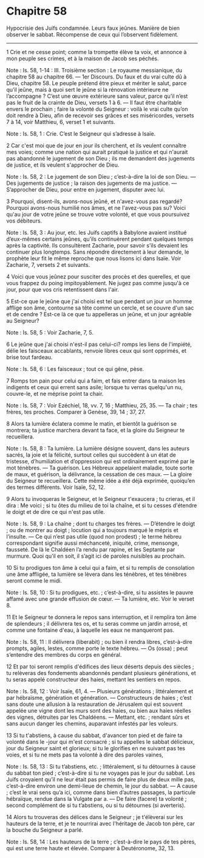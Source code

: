 # Chapitre 58

Hypocrisie des Juifs condamnée.
Leurs faux jeûnes.
Manière de bien observer le sabbat.
Récompense de ceux qui l’observent fidèlement.

***

1 Crie et ne cesse point; comme la trompette élève ta voix, et annonce à mon peuple ses crimes, et à la maison de Jacob ses péchés.

<span class="bible-note">Note : </span> Is. 58, 1-14 : III. Troisième section : Le royaume messianique, du chapitre 58 au chapitre 66. ― 1er Discours. Du faux et du vrai culte dû à Dieu, chapitre 58. Le peuple prétend être pieux et mériter le salut, parce qu’il jeûne, mais à quoi sert le jeûne si la rénovation intérieure ne l’accompagne ? C’est une œuvre extérieure sans valeur, parce qu’il n’est pas le fruit de la crainte de Dieu, versets 1 à 6. ― Il faut être charitable envers le prochain ; faire la volonté du Seigneur : voilà le vrai culte qu’on doit rendre à Dieu, afin de recevoir ses grâces et ses miséricordes, versets 7 à 14, voir Matthieu, 6, verset 1 et suivants.

<span class="bible-note">Note : </span> Is. 58, 1 : Crie. C’est le Seigneur qui s’adresse à Isaïe.


2 Car c'est moi que de jour en jour ils cherchent, et ils veulent connaître mes voies; comme une nation qui aurait pratiqué la justice et qui n'aurait pas abandonné le jugement de son Dieu ; ils me demandent des jugements de justice, et ils veulent s'approcher de Dieu.

<span class="bible-note">Note : </span> Is. 58, 2 : Le jugement de son Dieu ; c’est-à-dire la loi de son Dieu. ― Des jugements de justice ; la raison des jugements de ma justice. ― S’approcher de Dieu, pour entre en jugement, disputer avec lui.


3 Pourquoi, disent-ils, avons-nous jeûné, et n'avez-vous pas regardé? Pourquoi avons-nous humilié nos âmes, et ne l'avez-vous pas su? Voici qu'au jour de votre jeûne se trouve votre volonté, et que vous poursuivez vos débiteurs.

<span class="bible-note">Note : </span> Is. 58, 3 : Au jour, etc. les Juifs captifs à Babylone avaient institué d’eux-mêmes certains jeûnes, qu’ils continuèrent pendant quelques temps après la captivité. Ils consultèrent Zacharie, pour savoir s’ils devaient les continuer plus longtemps. Sans répondre directement à leur demande, le prophète leur fit le même reproche que nous lisons ici dans Isaïe. Voir Zacharie, 7, versets 2 et suivants.


4 Voici que vous jeûnez pour susciter des procès et des querelles, et que vous frappez du poing impitoyablement. Ne jugez pas comme jusqu'à ce jour, pour que vos cris retentissent dans l'air.


5 Est-ce que le jeûne que j'ai choisi est tel que pendant un jour un homme afflige son âme, contourne sa tête comme un cercle, et se couvre d'un sac et de cendre ? Est-ce là ce que tu appelleras un jeûne, et un jour agréable au Seigneur?

<span class="bible-note">Note : </span> Is. 58, 5 : Voir Zacharie, 7, 5.


6 Le jeûne que j'ai choisi n'est-il pas celui-ci? romps les liens de l'impiété, délie les faisceaux accablants, renvoie libres ceux qui sont opprimés, et brise tout fardeau.

<span class="bible-note">Note : </span> Is. 58, 6 : Les faisceaux ; tout ce qui gêne, pèse.


7 Romps ton pain pour celui qui a faim, et fais entrer dans ta maison les indigents et ceux qui errent sans asile; lorsque tu verras quelqu'un nu, couvre-le, et ne méprise point ta chair.

<span class="bible-note">Note : </span> Is. 58, 7 : Voir Ezéchiel, 18, vv. 7, 16 ; Matthieu, 25, 35. ― Ta chair ; tes frères, tes proches. Comparer à Genèse, 39, 14 ; 37, 27.


8 Alors ta lumière éclatera comme le matin, et bientôt la guérison se montrera; ta justice marchera devant ta face, et la gloire du Seigneur te recueillera.

<span class="bible-note">Note : </span> Is. 58, 8 : Ta lumière. La lumière désigne souvent, dans les auteurs sacrés, la joie et la félicité, surtout celles qui succèdent à un état de tristesse, d’humiliation et d’oppression qui est ordinairement exprimé par le mot ténèbres. ― Ta guérison. Les Hébreux appelaient maladie, toute sorte de maux, et guérison, la délivrance, la cessation de ces maux. ― La gloire du Seigneur te recueillera. Cette même idée a été déjà exprimée, quoiqu’en des termes différents. Voir Isaïe, 52, 12.

9 Alors tu invoqueras le Seigneur, et le Seigneur t'exaucera ; tu crieras, et il dira : Me voici ; si tu ôtes du milieu de toi la chaîne, et si tu cesses d'étendre le doigt et de dire ce qui n'est pas utile.

<span class="bible-note">Note : </span> Is. 58, 9 : La chaîne ; dont tu charges tes frères. ― D’étendre le doigt ; ou de montrer au doigt ; locution qui a toujours marqué le mépris et l’insulte. ― Ce qui n’est pas utile (quod non prodest) ; le terme hébreu correspondant signifie aussi méchanceté, iniquité, crime, mensonge, fausseté. De là le Chaldéen l’a rendu par rapine, et les Septante par murmure. Quoi qu’il en soit, il s’agit ici de paroles nuisibles au prochain.


10 Si tu prodigues ton âme à celui qui a faim, et si tu remplis de consolation une âme affligée, ta lumière se lèvera dans les ténèbres, et tes ténèbres seront comme le midi.

<span class="bible-note">Note : </span> Is. 58, 10 : Si tu prodigues, etc. ; c’est-à-dire, si tu assistes le pauvre affamé avec une grande effusion de cœur. ― Ta lumière, etc. Voir le verset 8.

11 Et le Seigneur te donnera le repos sans interruption, et il remplira ton âme de splendeurs ; il délivrera tes os, et tu seras comme un jardin arrosé, et comme une fontaine d'eau, à laquelle les eaux ne manqueront pas.

<span class="bible-note">Note : </span> Is. 58, 11 : Il délivrera (liberabit) ; ou bien il rendra libres, c’est-à-dire prompts, agiles, lestes, comme porte le texte hébreu. ― Os (ossa) ; peut s’entendre des membres du corps en général.


12 Et par toi seront remplis d'édifices des lieux déserts depuis des siècles ; tu relèveras des fondements abandonnés pendant plusieurs générations, et tu seras appelé constructeur des haies, mettant les sentiers en repos.

<span class="bible-note">Note : </span> Is. 58, 12 : Voir Isaïe, 61, 4. ― Plusieurs générations ; littéralement et par hébraïsme, génération et génération. ― Constructeurs de haies ; c’est sans doute une allusion à la restauration de Jérusalem qui est souvent appelée une vigne dont les murs sont des haies, ou bien aux haies réelles des vignes, détruites par les Chaldéens. ― Mettant, etc. ; rendant sûrs et sans aucun danger les chemins, auparavant infestés par les voleurs.


13 Si tu t'abstiens, à cause du sabbat, d'avancer ton pied et de faire ta volonté dans le -jour qui m'est consacré ; si tu appelles le sabbat délicieux, jour du Seigneur saint et glorieux; si tu le glorifies en ne suivant pas tes voies, et si tu ne mets pas ta volonté à dire des paroles vaines,

<span class="bible-note">Note : </span> Is. 58, 13 : Si tu t’abstiens, etc. ; littéralement, si tu détournes à cause du sabbat ton pied ; c’est-à-dire si tu ne voyages pas le jour du sabbat. Les Juifs croyaient qu’il ne leur était pas permis de faire plus de deux mille pas, c’est-à-dire environ une demi-lieue de chemin, le jour du sabbat. ― A cause ; c’est le vrai sens qu’a ici, comme dans bien d’autres passages, la particule hébraïque, rendue dans la Vulgate par a. ― De faire (facere) ta volonté ; second complément de si tu t’abstiens, ou si tu détournes (si averteris).


14 Alors tu trouveras des délices dans le Seigneur ; je t'élèverai sur les hauteurs de la terre, et je te nourrirai avec l'héritage de Jacob ton père, car la bouche du Seigneur a parlé.

<span class="bible-note">Note : </span> Is. 58, 14 : Les hauteurs de la terre ; c’est-à-dire le pays de tes pères, qui est une terre haute et élevée. Comparer à Deutéronome, 32, 13.

